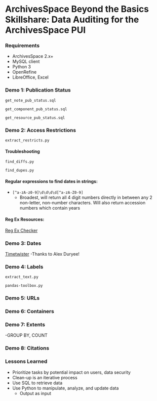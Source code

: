# ArchivesSpace Beyond the Basics Skillshare: Data Auditing for the ArchivesSpace PUI
  
### Requirements

- ArchivesSpace 2.x+
- MySQL client
- Python 3
- OpenRefine
- LibreOffice, Excel

### Demo 1: Publication Status

`get_note_pub_status.sql`

`get_component_pub_status.sql`

`get_resource_pub_status.sql`

### Demo 2: Access Restrictions

`extract_restricts.py`

#### Troubleshooting

`find_diffs.py`

`find_dupes.py`

#### Regular expressions to find dates in strings:
  - `[^a-zA-z0-9]\d\d\d\d[^a-zA-Z0-9]`
    - Broadest, will return all 4 digit numbers directly in between any 2 non-letter, non-number characters. Will also return accession numbers which contain years
    
#### Reg Ex Resources:
[Reg Ex Checker](https://regex101.com/)


### Demo 3: Dates

[Timetwister](https://github.com/alexduryee/timetwister)
  -Thanks to Alex Duryee!

### Demo 4: Labels

`extract_text.py`

`pandas-toolbox.py`

### Demo 5: URLs

### Demo 6: Containers

### Demo 7: Extents

-GROUP BY, COUNT

### Demo 8: Citations

### Lessons Learned

- Prioritize tasks by potential impact on users, data security
- Clean-up is an iterative process
- Use SQL to retrieve data
- Use Python to manipulate, analyze, and update data
  - Output as input

